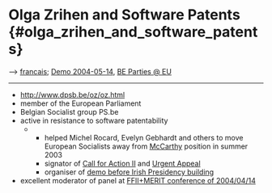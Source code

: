 # Olga Zrihen and Software Patents {#olga_zrihen_and_software_patents}

\--\> [ francais](OlgaZrihenFr "wikilink"); [ Demo
2004-05-14](OZrihen040514En "wikilink"), [ BE Parties @
EU](ElectBePart0405En "wikilink")

------------------------------------------------------------------------

-   <http://www.dpsb.be/oz/oz.html>
-   member of the European Parliament
-   Belgian Socialist group PS.be
-   active in resistance to software patentability
    -   -   helped Michel Rocard, Evelyn Gebhardt and others to move
            European Socialists away from
            [McCarthy](McCarthy "wikilink") position in summer 2003
        -   signator of [Call for Action
            II](http://swpat.ffii.org/papers/europarl0309/demands/index.en.html "wikilink")
            and [Urgent
            Appeal](http://swpat.ffii.org/letters/cons0406/index.en.html "wikilink")
        -   organiser of [ demo before Irish Presidency
            building](OZrihen040514En "wikilink")
-   excellent moderator of panel at [FFII+MERIT conference of
    2004/04/14](http://plone.ffii.org/events/2004/bxl04/prep/ "wikilink")
